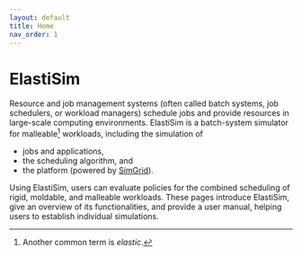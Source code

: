```yaml
---
layout: default
title: Home
nav_order: 1
---
```


# ElastiSim

Resource and job management systems (often called batch systems, job schedulers, or workload managers) schedule jobs and provide resources in large-scale computing environments. ElastiSim is a batch-system simulator for malleable[^1] workloads, including the simulation of
- jobs and applications,
- the scheduling algorithm, and
- the platform (powered by [SimGrid](https://simgrid.org/)).

Using ElastiSim, users can evaluate policies for the combined scheduling of rigid, moldable, and malleable workloads. These pages introduce ElastiSim, give an overview of its functionalities, and provide a user manual, helping users to establish individual simulations.

[^1]: Another common term is *elastic*.
